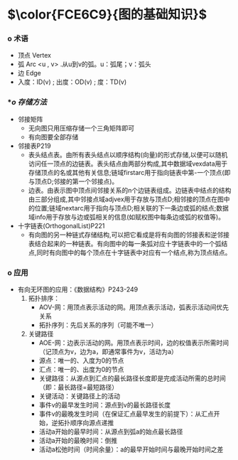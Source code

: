 # $\color{FCE6C9}{图的基础知识}$

### **o 术语**
- 顶点 Vertex
- 弧 Arc <u , v> .从u到v的弧。u：弧尾；v：弧头
- 边 Edge
- 入度：ID(v) ; 出度：OD(v) ; 度：TD(v)

### **o 存储方法*
- 邻接矩阵
  - 无向图只用压缩存储一个三角矩阵即可
  - 有向图要全部存储
- 邻接表P219
  - 表头结点表。由所有表头结点以顺序结构(向量)的形式存储,以便可以随机访问任一顶点的边链表。表头结点由两部分构成,其中数据域vexdata用于存储顶点的名或其他有关信息;链域firstarc用于指向链表中第-一个顶点(即与顶点D;邻接的第一个邻接点)。
  - 边表。由表示图中顶点间邻接关系的n个边链表组成。边链表中结点的结构由三部分组成,其中邻接点域adjvex用于存放与顶点D;相邻接的顶点在图中的位置;链域nextarc用于指向与顶点D;相关联的下一条边或弧的结点;数据域info用于存放与边或弧相关的信息(如赋权图中每条边或弧的权值等)。
- 十字链表(OrthogonalList)P221
  - 有向图的另一种链式存储结构,可以把它看成是将有向图的邻接表和逆邻接表结合起来的一种链表。有向图中的每一条弧对应十字链表中的一个弧结点,同时有向图中的每个顶点在十字链表中对应有一个结点,称为顶点结点。

### **o 应用**
-  有向无环图的应用：《数据结构》P243-249
   1. 拓扑排序：
        + AOV-网：用顶点表示活动的网。用顶点表示活动，弧表示活动间优先关系
        + 拓扑序列：先后关系的序列（可能不唯一）
   2. 关键路径
        + AOE-网：边表示活动的网。用顶点表示时间，边的权值表示所需时间（记顶点为v，边为a，即通常事件为v，活动为a）
        + 源点：唯一的、入度为0的节点
        + 汇点：唯一的、出度为0的节点
        + 关键路径：从源点到汇点的最长路径长度即是完成活动所需的总时间（即：最长路径=最短路径）
        + 关键活动：关键路径上的活动
        + 事件v的最早发生时间：源点到v的最长路径长度
        + 事件v的最晚发生时间（在保证汇点最早发生的前提下）：从汇点开始，逆拓扑顺序向源点递推      
        + 活动a开始的最早时间：从源点到弧a的始点最长路径
        + 活动a开始的最晚时间：倒推
        + 活动a松弛时间（时间余量）：a的最早开始时间与最晚开始时间之差
